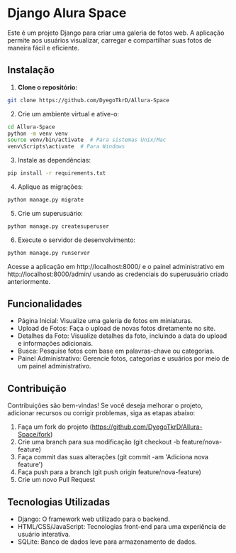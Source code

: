 # Django Alura Space

Este é um projeto Django para criar uma galeria de fotos web. A aplicação permite aos usuários visualizar, carregar e compartilhar suas fotos de maneira fácil e eficiente.

## Instalação

1. **Clone o repositório:**

```bash
git clone https://github.com/DyegoTkrD/Allura-Space
```

2. Crie um ambiente virtual e ative-o:
```bash
cd Allura-Space
python -m venv venv
source venv/bin/activate  # Para sistemas Unix/Mac
venv\Scripts\activate  # Para Windows
```

3. Instale as dependências:
```bash
pip install -r requirements.txt
```

4. Aplique as migrações:
```bash
python manage.py migrate
```

5. Crie um superusuário:
```bash
python manage.py createsuperuser
```

6. Execute o servidor de desenvolvimento:
```bash
python manage.py runserver
```
Acesse a aplicação em http://localhost:8000/ e o painel administrativo em http://localhost:8000/admin/ usando as credenciais do superusuário criado anteriormente.

## Funcionalidades
- Página Inicial: Visualize uma galeria de fotos em miniaturas.
- Upload de Fotos: Faça o upload de novas fotos diretamente no site.
- Detalhes da Foto: Visualize detalhes da foto, incluindo a data do upload e informações adicionais.
- Busca: Pesquise fotos com base em palavras-chave ou categorias.
- Painel Administrativo: Gerencie fotos, categorias e usuários por meio de um painel administrativo.

## Contribuição
Contribuições são bem-vindas! Se você deseja melhorar o projeto, adicionar recursos ou corrigir problemas, siga as etapas abaixo:

1. Faça um fork do projeto (https://github.com/DyegoTkrD/Allura-Space/fork)
2. Crie uma branch para sua modificação (git checkout -b feature/nova-feature)
3. Faça commit das suas alterações (git commit -am 'Adiciona nova feature')
4. Faça push para a branch (git push origin feature/nova-feature)
5. Crie um novo Pull Request

## Tecnologias Utilizadas
- Django: O framework web utilizado para o backend.
- HTML/CSS/JavaScript: Tecnologias front-end para uma experiência de usuário interativa.
- SQLite: Banco de dados leve para armazenamento de dados.
